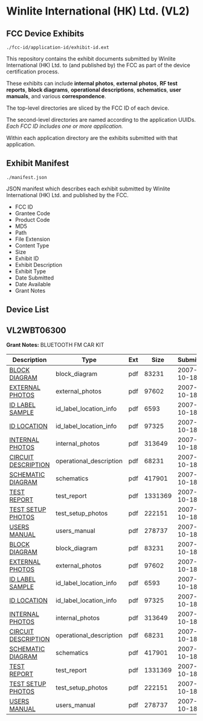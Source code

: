 # Winlite International (HK) Ltd. (VL2)
## FCC Device Exhibits

```
./fcc-id/application-id/exhibit-id.ext
```

This repository contains the exhibit documents submitted by Winlite International (HK) Ltd. to (and published by) the FCC as part of the device certification process.

These exhibits can include **internal photos**, **external photos**, **RF test reports**, **block diagrams**, **operational descriptions**, **schematics**, **user manuals**, and various **correspondence**.

The top-level directories are sliced by the FCC ID of each device.

The second-level directories are named according to the application UUIDs. *Each FCC ID includes one or more application.*

Within each application directory are the exhibits submitted with that application. 

## Exhibit Manifest

```
./manifest.json
```

JSON manifest which describes each exhibit submitted by Winlite International (HK) Ltd. and published by the FCC.

- FCC ID
- Grantee Code
- Product Code
- MD5
- Path
- File Extension
- Content Type
- Size
- Exhibit ID
- Exhibit Description
- Exhibit Type
- Date Submitted
- Date Available
- Grant Notes

## Device List
## VL2WBT06300
**Grant Notes:** BLUETOOTH FM CAR KIT

| Description | Type | Ext | Size | Submitted | Available |
| ----------- | ---- | --- | ---- | --------- | --------- |
| [BLOCK DIAGRAM](VL2WBT06300/7d19dc63d710a2a5b4bc82a168add08c/856320.pdf) | block_diagram | pdf | 83231 | 2007-10-18 | 2007-10-18 |
| [EXTERNAL PHOTOS](VL2WBT06300/7d19dc63d710a2a5b4bc82a168add08c/856322.pdf) | external_photos | pdf | 97602 | 2007-10-18 | 2007-10-18 |
| [ID LABEL SAMPLE](VL2WBT06300/7d19dc63d710a2a5b4bc82a168add08c/856323.pdf) | id_label_location_info | pdf | 6593 | 2007-10-18 | 2007-10-18 |
| [ID LOCATION](VL2WBT06300/7d19dc63d710a2a5b4bc82a168add08c/856324.pdf) | id_label_location_info | pdf | 97325 | 2007-10-18 | 2007-10-18 |
| [INTERNAL PHOTOS](VL2WBT06300/7d19dc63d710a2a5b4bc82a168add08c/856325.pdf) | internal_photos | pdf | 313649 | 2007-10-18 | 2007-10-18 |
| [CIRCUIT DESCRIPTION](VL2WBT06300/7d19dc63d710a2a5b4bc82a168add08c/856321.pdf) | operational_description | pdf | 68231 | 2007-10-18 | 2007-10-18 |
| [SCHEMATIC DIAGRAM](VL2WBT06300/7d19dc63d710a2a5b4bc82a168add08c/856326.pdf) | schematics | pdf | 417901 | 2007-10-18 | 2007-10-18 |
| [TEST REPORT](VL2WBT06300/7d19dc63d710a2a5b4bc82a168add08c/856328.pdf) | test_report | pdf | 1331369 | 2007-10-18 | 2007-10-18 |
| [TEST SETUP PHOTOS](VL2WBT06300/7d19dc63d710a2a5b4bc82a168add08c/856327.pdf) | test_setup_photos | pdf | 222151 | 2007-10-18 | 2007-10-18 |
| [USERS MANUAL](VL2WBT06300/7d19dc63d710a2a5b4bc82a168add08c/856329.pdf) | users_manual | pdf | 278737 | 2007-10-18 | 2007-10-18 |
| [BLOCK DIAGRAM](VL2WBT06300/6698011452219b5adf3662fc5d30eee0/856320.pdf) | block_diagram | pdf | 83231 | 2007-10-18 | 2007-10-18 |
| [EXTERNAL PHOTOS](VL2WBT06300/6698011452219b5adf3662fc5d30eee0/856322.pdf) | external_photos | pdf | 97602 | 2007-10-18 | 2007-10-18 |
| [ID LABEL SAMPLE](VL2WBT06300/6698011452219b5adf3662fc5d30eee0/856323.pdf) | id_label_location_info | pdf | 6593 | 2007-10-18 | 2007-10-18 |
| [ID LOCATION](VL2WBT06300/6698011452219b5adf3662fc5d30eee0/856324.pdf) | id_label_location_info | pdf | 97325 | 2007-10-18 | 2007-10-18 |
| [INTERNAL PHOTOS](VL2WBT06300/6698011452219b5adf3662fc5d30eee0/856325.pdf) | internal_photos | pdf | 313649 | 2007-10-18 | 2007-10-18 |
| [CIRCUIT DESCRIPTION](VL2WBT06300/6698011452219b5adf3662fc5d30eee0/856321.pdf) | operational_description | pdf | 68231 | 2007-10-18 | 2007-10-18 |
| [SCHEMATIC DIAGRAM](VL2WBT06300/6698011452219b5adf3662fc5d30eee0/856326.pdf) | schematics | pdf | 417901 | 2007-10-18 | 2007-10-18 |
| [TEST REPORT](VL2WBT06300/6698011452219b5adf3662fc5d30eee0/856328.pdf) | test_report | pdf | 1331369 | 2007-10-18 | 2007-10-18 |
| [TEST SETUP PHOTOS](VL2WBT06300/6698011452219b5adf3662fc5d30eee0/856327.pdf) | test_setup_photos | pdf | 222151 | 2007-10-18 | 2007-10-18 |
| [USERS MANUAL](VL2WBT06300/6698011452219b5adf3662fc5d30eee0/856329.pdf) | users_manual | pdf | 278737 | 2007-10-18 | 2007-10-18 |
